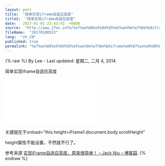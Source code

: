 ```yaml
---
layout: post
title:  "简单实现iframe自适应高度"
title2:  "简单实现iframe自适应高度"
date:   2017-01-01 23:43:43  +0800
source:  "http://www.jfox.info/%e7%ae%80%e5%8d%95%e5%ae%9e%e7%8e%b0iframe%e8%87%aa%e9%80%82%e5%ba%94%e9%ab%98%e5%ba%a6.html"
fileName:  "20170100523"
lang:  "zh_CN"
published: true
permalink: "%e7%ae%80%e5%8d%95%e5%ae%9e%e7%8e%b0iframe%e8%87%aa%e9%80%82%e5%ba%94%e9%ab%98%e5%ba%a6.html"
---
```

{% raw %}
By Lee - Last updated: 星期二, 二月 4, 2014

简单实现iframe自适应高度

<iframe id=”iFrame1″ name=”iFrame1″ width=”100%” onload=”this.height=iFrame1.document.body.scrollHeight” frameborder=”0″ src=”index.htm”></iframe>

关键就在于onload=”this.height=iFrame1.document.body.scrollHeight”

height属性不能设置，不然就不行了。 

参考来源 [实现iFrame自适应高度，原来很简单！ – Jack Niu – 博客园](http://www.jfox.info/go.php?url=http://www.cnblogs.com/skywind/archive/2007/07/24/829550.html).
{% endraw %}